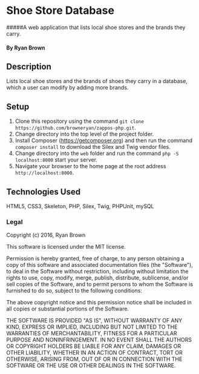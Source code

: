 # Shoe Store Database
#####A web application that lists local shoe stores and the brands they carry.

#### By Ryan Brown

## Description

Lists local shoe stores and the brands of shoes they carry in a database, which a user can modify by adding more brands.

## Setup

1. Clone this repository using the command `git clone https://github.com/browneryan/zappos-php.git`.
2. Change directory into the top level of the project folder.
3. Install Composer (https://getcomposer.org) and then run the command `composer install` to download the Silex and Twig vendor files.
4. Change directory into the `web` folder and run the command `php -S localhost:8000` start your server.
4. Navigate your browser to the home page at the root address  `http://localhost:8000`.



## Technologies Used

HTML5, CSS3, Skeleton, PHP, Silex, Twig, PHPUnit, mySQL

### Legal

Copyright (c) 2016, Ryan Brown

This software is licensed under the MIT license.

Permission is hereby granted, free of charge, to any person obtaining a copy of this software and associated documentation files (the "Software"), to deal in the Software without restriction, including without limitation the rights to use, copy, modify, merge, publish, distribute, sublicense, and/or sell copies of the Software, and to permit persons to whom the Software is furnished to do so, subject to the following conditions:

The above copyright notice and this permission notice shall be included in all copies or substantial portions of the Software.

THE SOFTWARE IS PROVIDED "AS IS", WITHOUT WARRANTY OF ANY KIND, EXPRESS OR IMPLIED, INCLUDING BUT NOT LIMITED TO THE WARRANTIES OF MERCHANTABILITY, FITNESS FOR A PARTICULAR PURPOSE AND NONINFRINGEMENT. IN NO EVENT SHALL THE AUTHORS OR COPYRIGHT HOLDERS BE LIABLE FOR ANY CLAIM, DAMAGES OR OTHER LIABILITY, WHETHER IN AN ACTION OF CONTRACT, TORT OR OTHERWISE, ARISING FROM, OUT OF OR IN CONNECTION WITH THE SOFTWARE OR THE USE OR OTHER DEALINGS IN THE SOFTWARE.
